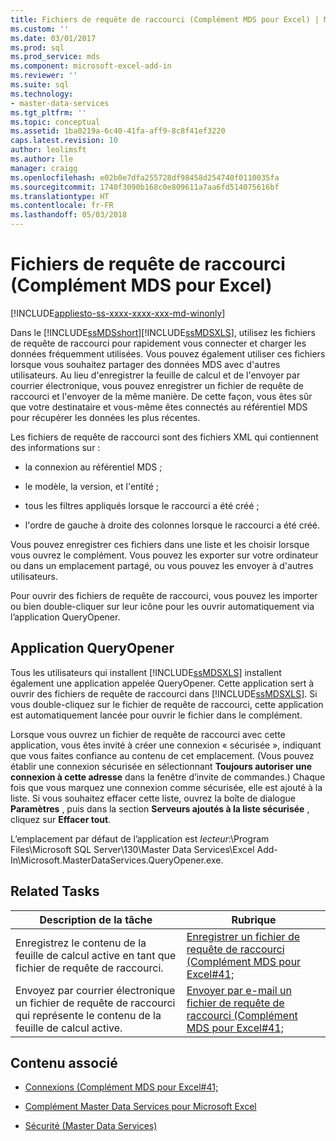 ```yaml
---
title: Fichiers de requête de raccourci (Complément MDS pour Excel) | Microsoft Docs
ms.custom: ''
ms.date: 03/01/2017
ms.prod: sql
ms.prod_service: mds
ms.component: microsoft-excel-add-in
ms.reviewer: ''
ms.suite: sql
ms.technology:
- master-data-services
ms.tgt_pltfrm: ''
ms.topic: conceptual
ms.assetid: 1ba0219a-6c40-41fa-aff9-8c8f41ef3220
caps.latest.revision: 10
author: leolimsft
ms.author: lle
manager: craigg
ms.openlocfilehash: e02b0e7dfa255728df98458d254740f0110035fa
ms.sourcegitcommit: 1740f3090b168c0e809611a7aa6fd514075616bf
ms.translationtype: HT
ms.contentlocale: fr-FR
ms.lasthandoff: 05/03/2018
---
```

# <a name="shortcut-query-files-mds-add-in-for-excel"></a>Fichiers de requête de raccourci (Complément MDS pour Excel)

[!INCLUDE[appliesto-ss-xxxx-xxxx-xxx-md-winonly](../../includes/appliesto-ss-xxxx-xxxx-xxx-md-winonly.md)]

  Dans le [!INCLUDE[ssMDSshort](../../includes/ssmdsshort-md.md)][!INCLUDE[ssMDSXLS](../../includes/ssmdsxls-md.md)], utilisez les fichiers de requête de raccourci pour rapidement vous connecter et charger les données fréquemment utilisées. Vous pouvez également utiliser ces fichiers lorsque vous souhaitez partager des données MDS avec d'autres utilisateurs. Au lieu d'enregistrer la feuille de calcul et de l'envoyer par courrier électronique, vous pouvez enregistrer un fichier de requête de raccourci et l'envoyer de la même manière. De cette façon, vous êtes sûr que votre destinataire et vous-même êtes connectés au référentiel MDS pour récupérer les données les plus récentes.  
  
 Les fichiers de requête de raccourci sont des fichiers XML qui contiennent des informations sur :  
  
-   la connexion au référentiel MDS ;  
  
-   le modèle, la version, et l'entité ;  
  
-   tous les filtres appliqués lorsque le raccourci a été créé ;  
  
-   l'ordre de gauche à droite des colonnes lorsque le raccourci a été créé.  
  
 Vous pouvez enregistrer ces fichiers dans une liste et les choisir lorsque vous ouvrez le complément. Vous pouvez les exporter sur votre ordinateur ou dans un emplacement partagé, ou vous pouvez les envoyer à d'autres utilisateurs.  
  
 Pour ouvrir des fichiers de requête de raccourci, vous pouvez les importer ou bien double-cliquer sur leur icône pour les ouvrir automatiquement via l’application QueryOpener.  
  
## <a name="queryopener-application"></a>Application QueryOpener  
 Tous les utilisateurs qui installent [!INCLUDE[ssMDSXLS](../../includes/ssmdsxls-md.md)] installent également une application appelée QueryOpener. Cette application sert à ouvrir des fichiers de requête de raccourci dans [!INCLUDE[ssMDSXLS](../../includes/ssmdsxls-md.md)]. Si vous double-cliquez sur le fichier de requête de raccourci, cette application est automatiquement lancée pour ouvrir le fichier dans le complément.  
  
 Lorsque vous ouvrez un fichier de requête de raccourci avec cette application, vous êtes invité à créer une connexion « sécurisée », indiquant que vous faites confiance au contenu de cet emplacement. (Vous pouvez établir une connexion sécurisée en sélectionnant **Toujours autoriser une connexion à cette adresse** dans la fenêtre d’invite de commandes.) Chaque fois que vous marquez une connexion comme sécurisée, elle est ajouté à la liste. Si vous souhaitez effacer cette liste, ouvrez la boîte de dialogue **Paramètres** , puis dans la section **Serveurs ajoutés à la liste sécurisée** , cliquez sur **Effacer tout**.  
  
 L’emplacement par défaut de l’application est *lecteur*:\Program Files\Microsoft SQL Server\130\Master Data Services\Excel Add-In\Microsoft.MasterDataServices.QueryOpener.exe.  
  
## <a name="related-tasks"></a>Related Tasks  
  
|Description de la tâche|Rubrique|  
|----------------------|-----------|  
|Enregistrez le contenu de la feuille de calcul active en tant que fichier de requête de raccourci.|[Enregistrer un fichier de requête de raccourci &#40;Complément MDS pour Excel#41;](../../master-data-services/microsoft-excel-add-in/save-a-shortcut-query-file-mds-add-in-for-excel.md)|  
|Envoyez par courrier électronique un fichier de requête de raccourci qui représente le contenu de la feuille de calcul active.|[Envoyer par e-mail un fichier de requête de raccourci &#40;Complément MDS pour Excel#41;](../../master-data-services/microsoft-excel-add-in/email-a-shortcut-query-file-mds-add-in-for-excel.md)|  
  
## <a name="related-content"></a>Contenu associé  
  
-   [Connexions &#40;Complément MDS pour Excel#41;](../../master-data-services/microsoft-excel-add-in/connections-mds-add-in-for-excel.md)  
  
-   [Complément Master Data Services pour Microsoft Excel](../../master-data-services/microsoft-excel-add-in/master-data-services-add-in-for-microsoft-excel.md)  
  
-   [Sécurité &#40;Master Data Services&#41;](../../master-data-services/security-master-data-services.md)  
  
  
